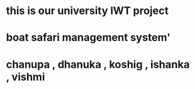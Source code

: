 # this is our university IWT project
# boat safari management system'

# chanupa , dhanuka , koshig , ishanka , vishmi